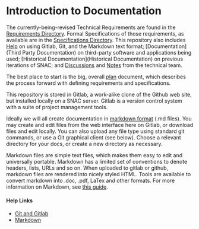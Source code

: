 # Introduction to Documentation

The currently-being-revised Technical Requirements are found in the [Requirements Directory](Requirements).  Formal Specifications of those requirements, as available are in the [Specifications Directory](Specifications).  This repository also includes [Help](Help) on using Gitlab, Git, and the Markdown text format; [Documentation](Third Party Documentation) on third-party software and applications being used; [Historical Documentation](Historical Documentation) on previous iterations of SNAC; and [Discussions](Discussion) and [Notes](Notes) from the technical team.

The best place to start is the big, overall [plan](plan.md) document, which describes the process forward with defining requirements and specifications.

This repository is stored in Gitlab, a work-alike clone of the Github web site, but installed locally on a SNAC server. Gitlab is a
version control system with a suite of project management tools.

Ideally we will all create documentation in [markdown format](http://daringfireball.net/projects/markdown/) (.md files). You may create and edit files from
the web interface here on Gitlab, or download files and edit locally. You can also upload any file type using
standard git commands, or use a Git graphical client (see below). Choose a relevant directory for your docs,
or create a new directory as necessary.  

Markdown files are simple text files, which makes them easy to edit and universally portable. Markdown has a
limited set of conventions to denote headers, lists, URLs and so on. When uploaded to gitlab or github,
markdown files are rendered into nicely styled HTML. Tools are available to convert markdown into .doc, .pdf,
LaTex and other formats. For more information on Markdown, see [this guide](Help/Markdown.md).

#### Help Links

* [Git and Gitlab](Help/Git-and-Gitlab.md)
* [Markdown](Help/Markdown.md)
